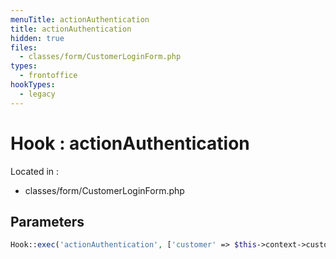 ```yaml
---
menuTitle: actionAuthentication
title: actionAuthentication
hidden: true
files:
  - classes/form/CustomerLoginForm.php
types:
  - frontoffice
hookTypes:
  - legacy
---
```


# Hook : actionAuthentication

Located in :

  - classes/form/CustomerLoginForm.php

## Parameters

```php
Hook::exec('actionAuthentication', ['customer' => $this->context->customer]);
```